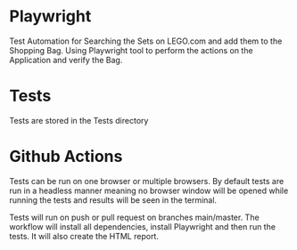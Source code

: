 # Playwright
Test Automation for Searching the Sets on LEGO.com and add them to the Shopping Bag. 
Using Playwright tool to perform the actions on the Application and verify the Bag.

# Tests
Tests are stored in the Tests directory

# Github Actions
Tests can be run on one browser or multiple browsers. By default tests are run in a headless manner meaning no browser window will be opened while running the tests and results will be seen in the terminal.

Tests will run on push or pull request on branches main/master. The workflow will install all dependencies, install Playwright and then run the tests. It will also create the HTML report.
